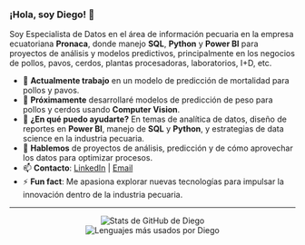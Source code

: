 ### ¡Hola, soy Diego! 👋

<!--
**oddyEC/oddyEC** is a ✨ _special_ ✨ repository because its `README.md` (this file) appears on your GitHub profile.
Here are some ideas to get you started:
-->

Soy Especialista de Datos en el área de información pecuaria en la empresa ecuatoriana **Pronaca**, donde manejo **SQL**, **Python** y **Power BI** para proyectos de análisis y modelos predictivos, principalmente en los negocios de pollos, pavos, cerdos, plantas procesadoras, laboratorios, I+D, etc.

- 🔭 **Actualmente trabajo** en un modelo de predicción de mortalidad para pollos y pavos.  
- 🌱 **Próximamente** desarrollaré modelos de predicción de peso para pollos y cerdos usando **Computer Vision**.  
- 🤔 **¿En qué puedo ayudarte?** En temas de analítica de datos, diseño de reportes en **Power BI**, manejo de **SQL** y **Python**, y estrategias de data science en la industria pecuaria.  
- 💬 **Hablemos** de proyectos de análisis, predicción y de cómo aprovechar los datos para optimizar procesos.  
- 📫 **Contacto**: [LinkedIn]([https://www.linkedin.com](https://www.linkedin.com/in/diego-marquezec/)) | [Email](mailto:diegomarquez2008@outlook.com)  
- ⚡ **Fun fact**: Me apasiona explorar nuevas tecnologías para impulsar la innovación dentro de la industria pecuaria.

---

<div align="center">
  <img src="https://github-readme-stats.vercel.app/api?username=oddyEC&show_icons=true&title_color=ffffff&icon_color=bb2acf&text_color=daf7dc&bg_color=181818" alt="Stats de GitHub de Diego" />
  <br />
  <img src="https://github-readme-stats.vercel.app/api/top-langs/?username=oddyEC&theme=light&hide_langs_below=1&bg_color=181818&text_color=daf7dc" alt="Lenguajes más usados por Diego" />
</div>
